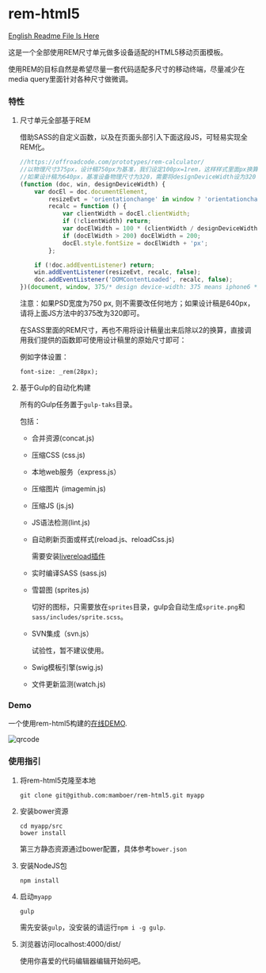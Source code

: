 # rem-html5

[English Readme File Is Here](README-en.md)

这是一个全部使用REM尺寸单元做多设备适配的HTML5移动页面模板。

使用REM的目标自然是希望尽量一套代码适配多尺寸的移动终端，尽量减少在media query里面针对各种尺寸做微调。

### 特性

1. 尺寸单元全部基于REM

    借助SASS的自定义函数，以及在页面头部引入下面这段JS，可轻易实现全REM化。

    ``` javascript
    //https://offroadcode.com/prototypes/rem-calculator/
    //以物理尺寸375px，设计稿750px为基准，我们设定100px=1rem，这样样式里面px换算成rem的公式为(@px/2)/100，其中2(750/375)为device ratio
    //如果设计稿为640px，基准设备物理尺寸为320，需要将designDeviceWidth设为320
    (function (doc, win, designDeviceWidth) {
        var docEl = doc.documentElement,
            resizeEvt = 'orientationchange' in window ? 'orientationchange' : 'resize',
            recalc = function () {
                var clientWidth = docEl.clientWidth;
                if (!clientWidth) return;
                var docElWidth = 100 * (clientWidth / designDeviceWidth);
                if (docElWidth > 200) docElWidth = 200;
                docEl.style.fontSize = docElWidth + 'px';
            };

        if (!doc.addEventListener) return;
        win.addEventListener(resizeEvt, recalc, false);
        doc.addEventListener('DOMContentLoaded', recalc, false);
    })(document, window, 375/* design device-width: 375 means iphone6 */);
    ```

    注意：如果PSD宽度为750 px, 则不需要改任何地方；如果设计稿是640px，请将上面JS方法中的375改为320即可。

    在SASS里面的REM尺寸，再也不用将设计稿量出来后除以2的换算，直接调用我们提供的函数即可使用设计稿里的原始尺寸即可：

    例如字体设置：

    ```
    font-size: _rem(28px);
    ```


2. 基于Gulp的自动化构建

    所有的Gulp任务置于`gulp-taks`目录。

    包括：

    * 合并资源(concat.js)
    * 压缩CSS (css.js)
    * 本地web服务（express.js）
    * 压缩图片 (imagemin.js)
    * 压缩JS (js.js)
    * JS语法检测(lint.js)
    * 自动刷新页面或样式(reload.js、reloadCss.js)

        需要安装[livereload插件](https://chrome.google.com/webstore/detail/livereload/jnihajbhpnppcggbcgedagnkighmdlei?hl=en)

    * 实时编译SASS (sass.js)
    * 雪碧图 (sprites.js)

        切好的图标，只需要放在`sprites`目录，gulp会自动生成`sprite.png`和`sass/includes/sprite.scss`。

    * SVN集成（svn.js）

        试验性，暂不建议使用。

    * Swig模板引擎(swig.js)
    * 文件更新监测(watch.js)


### Demo

一个使用rem-html5构建的[在线DEMO](http://faso.me/rem-html5).

![qrcode](http://faso.me/rem-html5/img/qr.png)

### 使用指引

1. 将rem-html5克隆至本地

    ```
    git clone git@github.com:mamboer/rem-html5.git myapp
    ```

2. 安装bower资源

    ```
    cd myapp/src
    bower install
    ```

    第三方静态资源通过bower配置，具体参考`bower.json`


3. 安装NodeJS包

    ```
    npm install
    ```

4. 启动`myapp`

    ```
    gulp
    ```

    需先安装`gulp`，没安装的请运行`npm i -g gulp`.

5. 浏览器访问localhost:4000/dist/

    使用你喜爱的代码编辑器编辑开始码吧。
